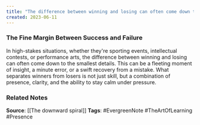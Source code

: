 ```yaml
---
title: "The difference between winning and losing can often come down to the smallest details"
created: 2023-06-11
---
```


### The Fine Margin Between Success and Failure
In high-stakes situations, whether they're sporting events, intellectual contests, or performance arts, the difference between winning and losing can often come down to the smallest details. This can be a fleeting moment of insight, a minute error, or a swift recovery from a mistake. What separates winners from losers is not just skill, but a combination of presence, clarity, and the ability to stay calm under pressure.

### Related Notes
**Source**: [[The downward spiral]]
**Tags**: #EvergreenNote #TheArtOfLearning #Presence

